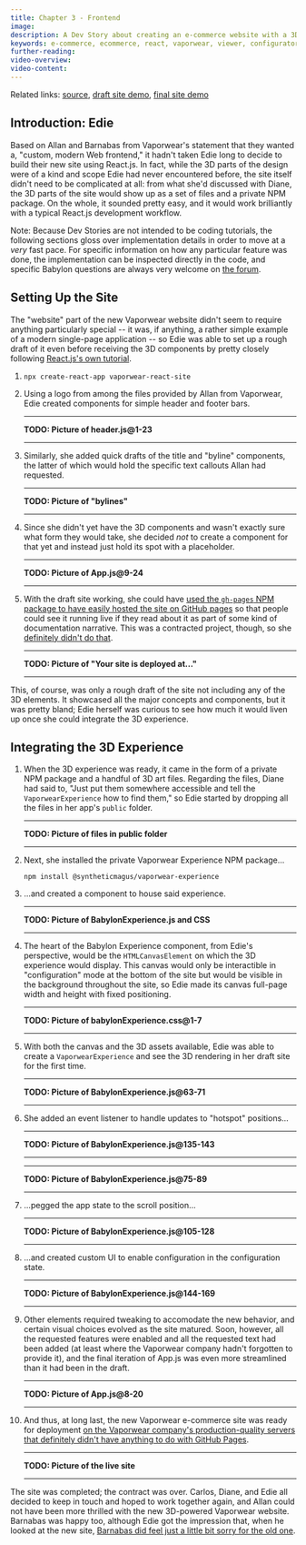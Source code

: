 ```yaml
---
title: Chapter 3 - Frontend
image:
description: A Dev Story about creating an e-commerce website with a 3D viewer/configurator built into the design.
keywords: e-commerce, ecommerce, react, vaporwear, viewer, configurator
further-reading:
video-overview:
video-content:
---
```


Related links:
[source](https://github.com/syntheticmagus/vaporwear-react-site-deployment/),
[draft site demo](https://syntheticmagus.github.io/vaporwear-react-site-draft/),
[final site demo](https://syntheticmagus.github.io/vaporwear-react-site-deployment/)

## Introduction: Edie

Based on Allan and Barnabas from Vaporwear's statement that they wanted a, 
"custom, modern Web frontend," it hadn't taken Edie long to decide to build
their new site using React.js. In fact, while the 3D parts of the design
were of a kind and scope Edie had never encountered before, the site itself
didn't need to be complicated at all: from what she'd discussed with Diane,
the 3D parts of the site would show up as a set of files and a private NPM 
package. On the whole, it sounded pretty easy, and it would work brilliantly
with a typical React.js development workflow.

Note: Because Dev Stories are not intended to be coding tutorials, the 
following sections gloss over implementation details in order to move
at a *very* fast pace. For specific information on how any particular
feature was done, the implementation can be inspected directly in the 
code, and specific Babylon questions are always very welcome on 
[the forum](https://forum.babylonjs.com/c/questions).

## Setting Up the Site

The "website" part of the new Vaporwear website didn't seem to require
anything particularly special -- it was, if anything, a rather simple
example of a modern single-page application -- so Edie was able to 
set up a rough draft of it even before receiving the 3D components by 
pretty closely following 
[React.js's own tutorial](https://reactjs.org/tutorial/tutorial.html).

1.  ```
    npx create-react-app vaporwear-react-site
    ```
1.  Using a logo from among the files provided by Allan from Vaporwear,
    Edie created components for simple header and footer bars.
    ***
    **TODO: Picture of header.js@1-23**
    ***
1.  Similarly, she added quick drafts of the title and "byline" 
    components, the latter of which would hold the specific text callouts
    Allan had requested.
    ***
    **TODO: Picture of "bylines"**
    ***
1.  Since she didn't yet have the 3D components and wasn't exactly sure
    what form they would take, she decided *not* to create a component for
    that yet and instead just hold its spot with a placeholder.
    ***
    **TODO: Picture of App.js@9-24**
    ***
1.  With the draft site working, she could have 
    [used the `gh-pages` NPM package to have easily hosted the site on GitHub pages](https://www.freecodecamp.org/news/deploy-a-react-app-to-github-pages/)
    so that people could see it running live if they read about it as part
    of some kind of documentation narrative. This was a contracted 
    project, though, so she
    [definitely didn't do that](https://syntheticmagus.github.io/vaporwear-react-site-draft/).
    ***
    **TODO: Picture of "Your site is deployed at..."**
    ***

This, of course, was only a rough draft of the site not including any
of the 3D elements. It showcased all the major concepts and components,
but it was pretty bland; Edie herself was curious to see how much it would
liven up once she could integrate the 3D experience.

## Integrating the 3D Experience

1.  When the 3D experience was ready, it came in the form of a private
    NPM package and a handful of 3D art files. Regarding the files, Diane
    had said to, "Just put them somewhere accessible and tell the 
    `VaporwearExperience` how to find them," so Edie started by dropping
    all the files in her app's `public` folder.
    ***
    **TODO: Picture of files in public folder**
    ***
1.  Next, she installed the private Vaporwear Experience NPM package...
    ```
    npm install @syntheticmagus/vaporwear-experience
    ```
1.  ...and created a component to house said experience.
    ***
    **TODO: Picture of BabylonExperience.js and CSS**
    ***
1.  The heart of the Babylon Experience component, from Edie's perspective,
    would be the `HTMLCanvasElement` on which the 3D experience would 
    display. This canvas would only be interactible in "configuration" 
    mode at the bottom of the site but would be visible in the background 
    throughout the site, so Edie made its canvas full-page width and height
    with fixed positioning.
    ***
    **TODO: Picture of babylonExperience.css@1-7**
    ***
1.  With both the canvas and the 3D assets available, Edie was able to 
    create a `VaporwearExperience` and see the 3D rendering in her draft
    site for the first time.
    ***
    **TODO: Picture of BabylonExperience.js@63-71**
    ***
1.  She added an event listener to handle updates to "hotspot" 
    positions...
    ***
    **TODO: Picture of BabylonExperience.js@135-143**
    ***
    ***
    **TODO: Picture of BabylonExperience.js@75-89**
    ***
1.  ...pegged the app state to the scroll position...
    ***
    **TODO: Picture of BabylonExperience.js@105-128**
    ***
1.  ...and created custom UI to enable configuration in the configuration
    state.
    ***
    **TODO: Picture of BabylonExperience.js@144-169**
    ***
1.  Other elements required tweaking to accomodate the new behavior, and
    certain visual choices evolved as the site matured. Soon, however, all
    the requested features were enabled and all the requested text had 
    been added (at least where the Vaporwear company hadn't forgotten to 
    provide it), and the final iteration of App.js was even more 
    streamlined than it had been in the draft.
    ***
    **TODO: Picture of App.js@8-20**
    ***
1.  And thus, at long last, the new Vaporwear e-commerce site was ready
    for deployment 
    [on the Vaporwear company's production-quality servers that definitely didn't have anything to do with GitHub Pages](https://syntheticmagus.github.io/vaporwear-react-site-deployment/).
    ***
    **TODO: Picture of the live site**
    ***

The site was completed; the contract was over. Carlos, Diane, and Edie
all decided to keep in touch and hoped to work together again, and Allan
could not have been more thrilled with the new 3D-powered Vaporwear
website. Barnabas was happy too, although Edie got the impression that,
when he looked at the new site, 
[Barnabas did feel just a little bit sorry for the old one](./wordpress).
